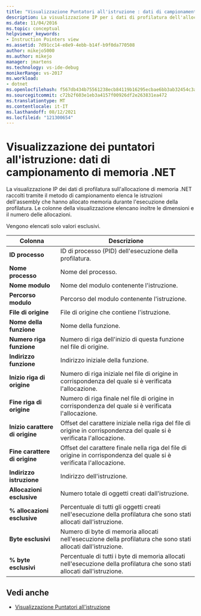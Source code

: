 ```yaml
---
title: "Visualizzazione Puntatori all'istruzione : dati di campionamento di memoria .NET"
description: La visualizzazione IP per i dati di profilatura dell'allocazione di memoria .NET raccolti tramite il metodo di campionamento elenca le istruzioni dell'assembly che hanno allocato memoria.
ms.date: 11/04/2016
ms.topic: conceptual
helpviewer_keywords:
- Instruction Pointers view
ms.assetid: 7d91cc14-e8e9-4ebb-b14f-b9f0da770508
author: mikejo5000
ms.author: mikejo
manager: jmartens
ms.technology: vs-ide-debug
monikerRange: vs-2017
ms.workload:
- dotnet
ms.openlocfilehash: f567db434b75561238ecb84119b16295ecbae6bb3ab32454c3a0b7aabc359820
ms.sourcegitcommit: c72b2f603e1eb3a4157f00926df2e263831ea472
ms.translationtype: MT
ms.contentlocale: it-IT
ms.lasthandoff: 08/12/2021
ms.locfileid: "121300654"
---
```

# <a name="instruction-pointers-ips-view---net-memory-sampling-data"></a>Visualizzazione dei puntatori all'istruzione: dati di campionamento di memoria .NET
La visualizzazione IP dei dati di profilatura sull'allocazione di memoria .NET raccolti tramite il metodo di campionamento elenca le istruzioni dell'assembly che hanno allocato memoria durante l'esecuzione della profilatura. Le colonne della visualizzazione elencano inoltre le dimensioni e il numero delle allocazioni.

 Vengono elencati solo valori esclusivi.

|Colonna|Descrizione|
|------------|-----------------|
|**ID processo**|ID di processo (PID) dell'esecuzione della profilatura.|
|**Nome processo**|Nome del processo.|
|**Nome modulo**|Nome del modulo contenente l'istruzione.|
|**Percorso modulo**|Percorso del modulo contenente l'istruzione.|
|**File di origine**|File di origine che contiene l'istruzione.|
|**Nome della funzione**|Nome della funzione.|
|**Numero riga funzione**|Numero di riga dell'inizio di questa funzione nel file di origine.|
|**Indirizzo funzione**|Indirizzo iniziale della funzione.|
|**Inizio riga di origine**|Numero di riga iniziale nel file di origine in corrispondenza del quale si è verificata l'allocazione.|
|**Fine riga di origine**|Numero di riga finale nel file di origine in corrispondenza del quale si è verificata l'allocazione.|
|**Inizio carattere di origine**|Offset del carattere iniziale nella riga del file di origine in corrispondenza del quale si è verificata l'allocazione.|
|**Fine carattere di origine**|Offset del carattere finale nella riga del file di origine in corrispondenza del quale si è verificata l'allocazione.|
|**Indirizzo istruzione**|Indirizzo dell'istruzione.|
|**Allocazioni esclusive**|Numero totale di oggetti creati dall'istruzione.|
|**% allocazioni esclusive**|Percentuale di tutti gli oggetti creati nell'esecuzione della profilatura che sono stati allocati dall'istruzione.|
|**Byte esclusivi**|Numero di byte di memoria allocati nell'esecuzione della profilatura che sono stati allocati dall'istruzione.|
|**% byte esclusivi**|Percentuale di tutti i byte di memoria allocati nell'esecuzione della profilatura che sono stati allocati dall'istruzione.|

## <a name="see-also"></a>Vedi anche
- [Visualizzazione Puntatori all'istruzione](../profiling/instruction-pointers-ips-view-sampling-data.md)
